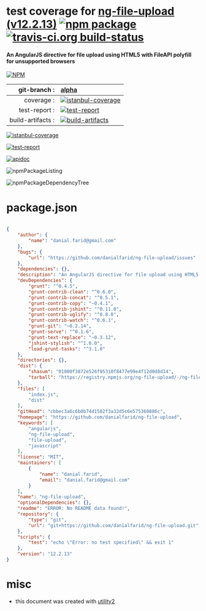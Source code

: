 # test coverage for  [ng-file-upload (v12.2.13)](https://github.com/danialfarid/ng-file-upload)  [![npm package](https://img.shields.io/npm/v/npmtest-ng-file-upload.svg?style=flat-square)](https://www.npmjs.org/package/npmtest-ng-file-upload) [![travis-ci.org build-status](https://api.travis-ci.org/npmtest/node-npmtest-ng-file-upload.svg)](https://travis-ci.org/npmtest/node-npmtest-ng-file-upload)
#### An AngularJS directive for file upload using HTML5 with FileAPI polyfill for unsupported browsers

[![NPM](https://nodei.co/npm/ng-file-upload.png?downloads=true)](https://www.npmjs.com/package/ng-file-upload)

| git-branch : | [alpha](https://github.com/npmtest/node-npmtest-ng-file-upload/tree/alpha)|
|--:|:--|
| coverage : | [![istanbul-coverage](https://npmtest.github.io/node-npmtest-ng-file-upload/build/coverage.badge.svg)](https://npmtest.github.io/node-npmtest-ng-file-upload/build/coverage.html/index.html)|
| test-report : | [![test-report](https://npmtest.github.io/node-npmtest-ng-file-upload/build/test-report.badge.svg)](https://npmtest.github.io/node-npmtest-ng-file-upload/build/test-report.html)|
| build-artifacts : | [![build-artifacts](https://npmtest.github.io/node-npmtest-ng-file-upload/glyphicons_144_folder_open.png)](https://github.com/npmtest/node-npmtest-ng-file-upload/tree/gh-pages/build)|

[![istanbul-coverage](https://npmtest.github.io/node-npmtest-ng-file-upload/build/screenCapture.buildCustomOrg.browser.coverage.html.png)](https://npmtest.github.io/node-npmtest-ng-file-upload/build/coverage.html/index.html)

[![test-report](https://npmtest.github.io/node-npmtest-ng-file-upload/build/screenCapture.buildCustomOrg.browser.%252Fhome%252Ftravis%252Fbuild%252Fnpmtest%252Fnode-npmtest-ng-file-upload%252Ftmp%252Fbuild%252Ftest-report.html.png)](https://npmtest.github.io/node-npmtest-ng-file-upload/build/test-report.html)

[![apidoc](https://npmdoc.github.io/node-npmdoc-ng-file-upload/build/screenCapture.buildApidoc.browser.%252Fhome%252Ftravis%252Fbuild%252Fnpmdoc%252Fnode-npmdoc-ng-file-upload%252Ftmp%252Fbuild%252Fapidoc.html.png)](https://npmdoc.github.io/node-npmdoc-ng-file-upload/build/apidoc.html)

![npmPackageListing](https://npmtest.github.io/node-npmtest-ng-file-upload/build/screenCapture.npmPackageListing.svg)

![npmPackageDependencyTree](https://npmtest.github.io/node-npmtest-ng-file-upload/build/screenCapture.npmPackageDependencyTree.svg)



# package.json

```json

{
    "author": {
        "name": "danial.farid@gmail.com"
    },
    "bugs": {
        "url": "https://github.com/danialfarid/ng-file-upload/issues"
    },
    "dependencies": {},
    "description": "An AngularJS directive for file upload using HTML5 with FileAPI polyfill for unsupported browsers",
    "devDependencies": {
        "grunt": "^0.4.5",
        "grunt-contrib-clean": "^0.6.0",
        "grunt-contrib-concat": "^0.5.1",
        "grunt-contrib-copy": "~0.4.1",
        "grunt-contrib-jshint": "^0.11.0",
        "grunt-contrib-uglify": "^0.8.0",
        "grunt-contrib-watch": "^0.6.1",
        "grunt-git": "~0.2.14",
        "grunt-serve": "^0.1.6",
        "grunt-text-replace": "~0.3.12",
        "jshint-stylish": "^1.0.0",
        "load-grunt-tasks": "^3.1.0"
    },
    "directories": {},
    "dist": {
        "shasum": "01800f3872e526f95310f8477e99e4f12d0d8d14",
        "tarball": "https://registry.npmjs.org/ng-file-upload/-/ng-file-upload-12.2.13.tgz"
    },
    "files": [
        "index.js",
        "dist"
    ],
    "gitHead": "cbbec3a6c6b0b74d1502f3a32d5c6e575360886c",
    "homepage": "https://github.com/danialfarid/ng-file-upload",
    "keywords": [
        "angularjs",
        "ng-file-upload",
        "file-upload",
        "javascript"
    ],
    "license": "MIT",
    "maintainers": [
        {
            "name": "danial.farid",
            "email": "danial.farid@gmail.com"
        }
    ],
    "name": "ng-file-upload",
    "optionalDependencies": {},
    "readme": "ERROR: No README data found!",
    "repository": {
        "type": "git",
        "url": "git+https://github.com/danialfarid/ng-file-upload.git"
    },
    "scripts": {
        "test": "echo \"Error: no test specified\" && exit 1"
    },
    "version": "12.2.13"
}
```



# misc
- this document was created with [utility2](https://github.com/kaizhu256/node-utility2)
